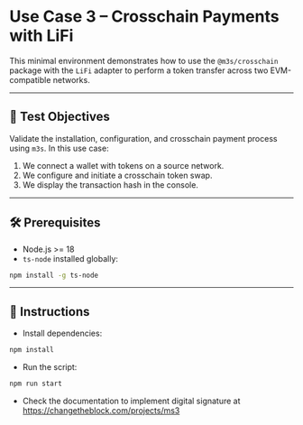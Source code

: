 # Use Case 3 – Crosschain Payments with LiFi

This minimal environment demonstrates how to use the `@m3s/crosschain` package with the `LiFi` adapter to perform a token transfer across two EVM-compatible networks.

---

## 🎯 Test Objectives

Validate the installation, configuration, and crosschain payment process using `m3s`. In this use case:

1. We connect a wallet with tokens on a source network.
2. We configure and initiate a crosschain token swap.
3. We display the transaction hash in the console.

---

## 🛠️ Prerequisites

- Node.js >= 18
- `ts-node` installed globally:

```bash
npm install -g ts-node
```

---

## 📝 Instructions

- Install dependencies:
```bash
npm install
```
- Run the script:
```bash
npm run start
```
- Check the documentation to implement digital signature at https://changetheblock.com/projects/ms3
